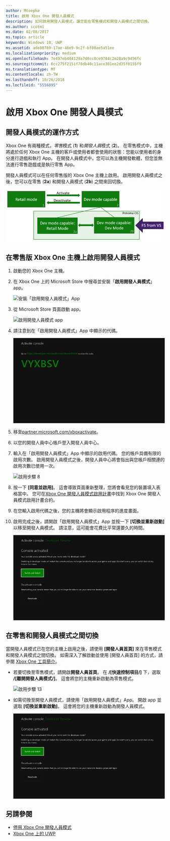 ```yaml
---
author: Mtoepke
title: 啟用 Xbox One 開發人員模式
description: 如何啟用開發人員模式，讓您能在零售模式和開發人員模式之間切換。
ms.author: scotmi
ms.date: 02/08/2017
ms.topic: article
keywords: Windows 10, UWP
ms.assetid: ade80769-17ae-46e9-9c2f-bf08ae5a51ee
ms.localizationpriority: medium
ms.openlocfilehash: 7e497eb404129a7d8cc8ce9784c2e28a9c9456fc
ms.sourcegitcommit: 6cc275f2151f78db40c11ace381ee2d35f0155f9
ms.translationtype: MT
ms.contentlocale: zh-TW
ms.lasthandoff: 10/26/2018
ms.locfileid: "5556895"
---
```

# <a name="xbox-one-developer-mode-activation"></a>啟用 Xbox One 開發人員模式

## <a name="how-developer-mode-works"></a>開發人員模式的運作方式
Xbox One 有兩種模式，*零售*模式 (**1**) 和*開發人員*模式 (**2**)。 在零售模式中，主機將處於任何 Xbox One 主機的客戶或使用者都會使用的狀態：您能以使用者的身分進行遊戲和執行 App。 在開發人員模式中，您可以為主機開發軟體，但您並無法進行零售遊戲或是執行零售 App。

開發人員模式可以在任何零售版的 Xbox One 主機上啟用。 啟用開發人員模式之後，您可以在零售 (**2a**) 和開發人員模式 (**2b**) 之間來回切換。

![Xbox One 模式](images/dev-mode-flow.png)

## <a name="activate-developer-mode-on-your-retail-xbox-one-console"></a>在零售版 Xbox One 主機上啟用開發人員模式

1.  啟動您的 Xbox One 主機。

2.  在 Xbox One 上的 Microsoft Store 中搜尋並安裝「**啟用開發人員模式**」app。

    ![安裝「啟用開發人員模式」App](images/devkit-activation-1.png)

3.  從 Microsoft Store 頁面啟動 app。

    ![啟用開發人員模式 app](images/devkit-activation-2.png)

4.  請注意到在「啟用開發人員模式」App 中顯示的代碼。

    ![啟用步驟 5](images/activation-step-5.png)  
    
5.  移至[partner.microsoft.com/xboxactivate](https://partner.microsoft.com/xboxactivate)。

6.  以您的開發人員中心帳戶登入開發人員中心。

7.  輸入在「啟用開發人員模式」App 中顯示的啟用代碼。 您的帳戶具備有限的啟用次數。 啟用開發人員模式之後，開發人員中心將會指出與您帳戶相關連的啟用次數已使用一次。

    ![啟用步驟 8](images/activation-step-8-rs2.png)    
    
8.  按一下 **\[同意並啟用\]**。 這會導致頁面重新整理，您將會看見您的裝置填入表格當中。 您可在[Xbox One 開發人員模式啟用計畫](http://go.microsoft.com/fwlink/p/?LinkId=760399)中找到 Xbox One 開發人員模式啟用計畫合約。

9.  在您輸入啟用代碼之後，您的主機將會顯示啟用程序的進度畫面。  
    
10. 啟用完成之後，請開啟「啟用開發人員模式」App 並按一下 **\[切換並重新啟動\]** 以移至開發人員模式。 請注意，這可能會花費比平常還要久的時間。

    ![啟用步驟 12](images/activation-step-12.png)   

## <a name="switch-between-retail-and-developer-mode"></a>在零售和開發人員模式之間切換
當開發人員模式已在您的主機上啟用之後，請使用 **\[開發人員首頁\]** 來在零售模式和開發人員模式之間切換。 如需深入了解啟動並使用 [開發人員首頁] 的方式，請參閱 [Xbox One 工具簡介](introduction-to-xbox-tools.md)。

* 若要切換至零售模式，請開啟**開發人員首頁**。 在 **/[快速控制項目/]** 下，選取 **/[離開開發人員模式/]**。 這會將您的主機重新啟動為零售模式。    

  ![啟用步驟 13](images/activation-step-13-rs4.png)  
  
* 如需切換至開發人員模式，請使用「啟用開發人員模式」App。 開啟 app 並選取 **\[切換並重新啟動\]**。 這會將您的主機重新啟動為開發人員模式。  

  ![啟用步驟 14](images/activation-step-12.png)  

## <a name="see-also"></a>另請參閱
- [停用 Xbox One 開發人員模式](devkit-deactivation.md)
- [Xbox One 上的 UWP](index.md)
